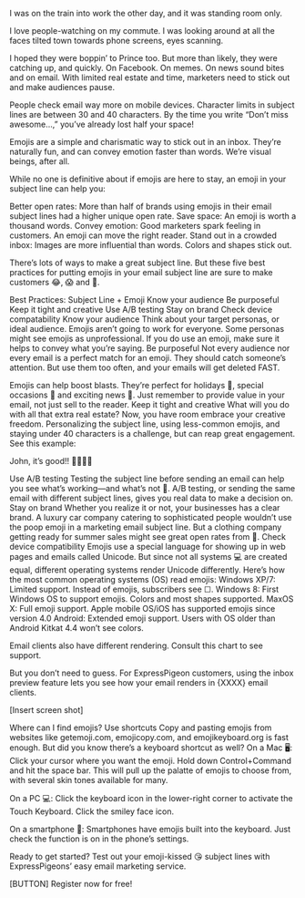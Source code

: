 

I was on the train into work the other day, and it was standing room only. 

I love people-watching on my commute. I was looking around at all the faces tilted town towards phone screens, eyes scanning. 

I hoped they were boppin’ to Prince too. But more than likely, they were catching up, and quickly. On Facebook. On memes. On news sound bites and on email. With limited real estate and time, marketers need to stick out and make audiences pause.

People check email way more on mobile devices. Character limits in subject lines are between 30 and 40 characters. By the time you write “Don’t miss awesome…,” you’ve already lost half your space!

Emojis are a simple and charismatic way to stick out in an inbox. They’re naturally fun, and can convey emotion faster than words. We’re visual beings, after all. 

While no one is definitive about if emojis are here to stay, an emoji in your subject line can help you: 

Better open rates: More than half of brands using emojis in their email subject lines had a higher unique open rate. 
Save space: An emoji is worth a thousand words.
Convey emotion: Good marketers spark feeling in customers. An emoji can move the right reader.
Stand out in a crowded inbox: Images are more influential than words. Colors and shapes stick out.

There’s lots of ways to make a great subject line. But these five best practices for putting emojis in your email subject line are sure to make customers 😂, 😱 and 👏. 

Best Practices: Subject Line + Emoji
Know your audience
Be purposeful
Keep it tight and creative
Use A/B testing
Stay on brand
Check device compatability
Know your audience
Think about your target personas, or ideal audience. Emojis aren’t going to work for everyone. Some personas might see emojis as unprofessional. If you do use an emoji, make sure it helps to convey what you’re saying. 
Be purposeful
Not every audience nor every email is a perfect match for an emoji. They should catch someone’s attention. But use them too often, and your emails will get deleted FAST.

Emojis can help boost blasts. They’re perfect for holidays 🎄, special occasions 🎁 and exciting news 🎉. Just remember to provide value in your email, not just sell to the reader. 
Keep it tight and creative
What will you do with all that extra real estate? Now, you have room embrace your creative freedom. Personalizing the subject line, using less-common emojis, and staying under 40 characters is a challenge, but can reap great engagement. See this example:

John, it’s good!! 🏈🍺🙌🏿

Use A/B testing
Testing the subject line before sending an email can help you see what’s working—and what’s not 👀. A/B testing, or sending the same email with different subject lines, gives you real data to make a decision on. 
Stay on brand
Whether you realize it or not, your businesses has a clear brand. A luxury car company catering to sophisticated people wouldn’t use the poop emoji in a marketing email subject line. But a clothing company getting ready for summer sales might see great open rates from 👙. 
Check device compatibility 
Emojis use a special language for showing up in web pages and emails called Unicode. But since not all systems 💻 are created equal, different operating systems render Unicode differently. Here’s how the most common operating systems (OS) read emojis:
Windows XP/7: Limited support. Instead of emojis, subscribers see ☐.
Windows 8: First Windows OS to support emojis. Colors and most shapes supported.
MaxOS X: Full emoji support. Apple mobile OS/iOS has supported emojis since version 4.0
Android: Extended emoji support. Users with OS older than Android Kitkat 4.4 won’t see colors. 

Email clients also have different rendering. Consult this chart to see support. 




But you don’t need to guess. For ExpressPigeon customers, using the inbox preview feature lets you see how your email renders in {XXXX} email clients. 

[Insert screen shot]
 
Where can I find emojis?
Use shortcuts
Copy and pasting emojis from websites like getemoji.com,  emojicopy.com, and  emojikeyboard.org is fast enough. But did you know there’s a keyboard shortcut as well?
On a Mac 🖥: 
Click your cursor where you want the emoji. Hold down Control+Command and hit the space bar. This will pull up the palatte of emojis to choose from, with several skin tones available for many. 

On a PC 💻:
Click the keyboard icon in the lower-right corner to activate the Touch Keyboard. Click the smiley face icon.

On a smartphone 📱:
Smartphones have emojis built into the keyboard. Just check the function is on in the phone’s settings. 



Ready to get started? Test out your emoji-kissed 😘 subject lines with ExpressPigeons’ easy email marketing service. 

[BUTTON]
Register now for free!




